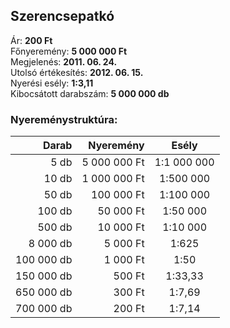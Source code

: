 ## Szerencsepatkó

Ár: **200 Ft**<br/>
Főnyeremény: **5 000 000 Ft**<br/>
Megjelenés: **2011. 06. 24.**<br/>
Utolsó értékesítés: **2012. 06. 15.**<br/>
Nyerési esély: **1:3,11**<br/>
Kibocsátott darabszám: **5 000 000 db**<br/>

### Nyereménystruktúra:
Darab|Nyeremény|Esély
---:|---:|:---:
5 db|5 000 000 Ft|1:1 000 000
10 db|1 000 000 Ft|1:500 000
50 db|100 000 Ft|1:100 000
100 db|50 000 Ft|1:50 000
500 db|10 000 Ft|1:10 000
8 000 db|5 000 Ft|1:625
100 000 db|1 000 Ft|1:50
150 000 db|500 Ft|1:33,33
650 000 db|300 Ft|1:7,69
700 000 db|200 Ft|1:7,14
